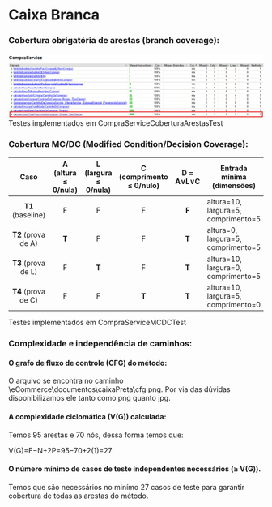 # Caixa Branca

### Cobertura obrigatória de arestas (branch coverage): 
![alt text](image.png)
Testes implementados em CompraServiceCoberturaArestasTest

### Cobertura MC/DC (Modified Condition/Decision Coverage):

|         Caso        | A (altura ≤ 0/nula) | L (largura ≤ 0/nula) | C (comprimento ≤ 0/nulo) | D = A∨L∨C | Entrada mínima (dimensões)          | Resultado esperado                                   |
| :-----------------: | :-----------------: | :------------------: | :----------------------: | :-------: | ----------------------------------- | ---------------------------------------------------- |
|  **T1** (baseline)  |          F          |           F          |             F            |   **F**   | altura=10, largura=5, comprimento=5 | **Não lança** exceção                                |
| **T2** (prova de A) |        **T**        |           F          |             F            |   **T**   | altura=0, largura=5, comprimento=5  | **Lança** `erro.produto.dimensoes.invalidas` |
| **T3** (prova de L) |          F          |         **T**        |             F            |   **T**   | altura=10, largura=0, comprimento=5 | **Lança** `erro.produto.dimensoes.invalidas` |
| **T4** (prova de C) |          F          |           F          |           **T**          |   **T**   | altura=10, largura=5, comprimento=0 | **Lança** `erro.produto.dimensoes.invalidas` |

Testes implementados em CompraServiceMCDCTest

### Complexidade e independência de caminhos: 

#### O grafo de fluxo de controle (CFG) do método:
O arquivo se encontra no caminho \eCommerce\documentos\caixaPreta\cfg.png. Por via das dúvidas disponibilizamos ele tanto como png quanto jpg.

#### A complexidade ciclomática (V(G)) calculada:

Temos 95 arestas e 70 nós, dessa forma temos que:

V(G)=E−N+2P=95−70+2(1)=27

#### O número mínimo de casos de teste independentes necessários (≥ V(G)).

Temos que são necessários no minímo 27 casos de teste para garantir cobertura de todas as arestas do método.



